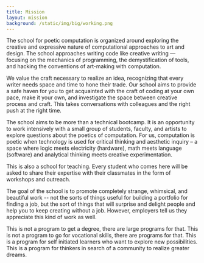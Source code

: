 ```yaml
---
title: Mission
layout: mission
background: /static/img/big/working.png
---
```


<p class="lead">The school for poetic computation is organized around exploring the creative and expressive nature of computational approaches to art and design. The school approaches writing code like creative writing — focusing on the mechanics of programming, the demystification of tools, and hacking the conventions of art-making with computation.</p>

We value the craft necessary to realize an idea, recognizing that every writer needs space and time to hone their trade. Our school aims to provide a safe haven for you to get acquainted with the craft of coding at your own pace, make it your own, and investigate the space between creative process and craft. This takes conversations with colleagues and the right push at the right time.

The school aims to be more than a technical bootcamp. It is an opportunity to work intensively with a small group of students, faculty, and artists to explore questions about the poetics of computation. For us, computation is poetic when technology is used for critical thinking and aesthetic inquiry – a space where logic meets electricity (hardware), math meets language (software) and analytical thinking meets creative experimentation.

This is also a school for teaching. Every student who comes here will be asked to share their expertise with their classmates in the form of workshops and outreach.

The goal of the school is to promote completely strange, whimsical, and beautiful work -- not the sorts of things useful for building a portfolio for finding a job, but the sort of things that will surprise and delight people and help you to keep creating without a job. However, employers tell us they appreciate this kind of work as well.

This is not a program to get a degree, there are large programs for that. This is not a program to go for vocational skills, there are programs for that. This is a program for self initiated learners who want to explore new possibilities. This is a program for thinkers in search of a community to realize greater dreams.